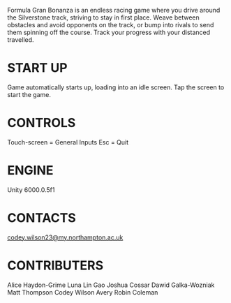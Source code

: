 Formula Gran Bonanza is an endless racing game where you drive around the Silverstone track, striving to stay in first place. 
Weave between obstacles and avoid opponents on the track, or bump into rivals to send them spinning off the course. 
Track your progress with your distanced travelled.


START UP
=====================
Game automatically starts up, loading into an idle screen.
Tap the screen to start the game.


CONTROLS
=====================
Touch-screen = General Inputs
Esc = Quit


ENGINE
=====================
Unity 6000.0.5f1


CONTACTS
=====================
codey.wilson23@my.northampton.ac.uk


CONTRIBUTERS
=====================
Alice Haydon-Grime
Luna Lin Gao
Joshua Cossar
Dawid Galka-Wozniak
Matt Thompson
Codey Wilson
Avery Robin Coleman
